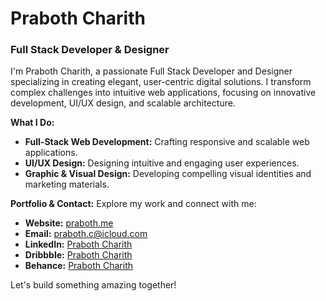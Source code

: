 # Praboth Charith

### Full Stack Developer & Designer

I'm Praboth Charith, a passionate Full Stack Developer and Designer specializing in creating elegant, user-centric digital solutions. I transform complex challenges into intuitive web applications, focusing on innovative development, UI/UX design, and scalable architecture.

**What I Do:**
*   **Full-Stack Web Development:** Crafting responsive and scalable web applications.
*   **UI/UX Design:** Designing intuitive and engaging user experiences.
*   **Graphic & Visual Design:** Developing compelling visual identities and marketing materials.

**Portfolio & Contact:**
Explore my work and connect with me:
*   **Website:** [praboth.me](https://praboth.me)
*   **Email:** praboth.c@icloud.com
*   **LinkedIn:** [Praboth Charith](https://www.linkedin.com/in/prabothcharith)
*   **Dribbble:** [Praboth Charith](https://dribbble.com/praboth)
*   **Behance:** [Praboth Charith](https://www.behance.net/prabothcharith)

Let's build something amazing together!

